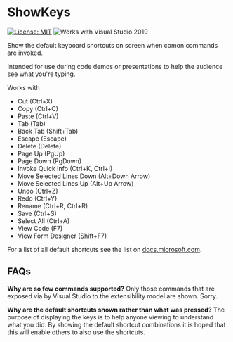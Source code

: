 # ShowKeys

[![License: MIT](https://img.shields.io/badge/License-MIT-green.svg)](LICENSE)
![Works with Visual Studio 2019](https://img.shields.io/static/v1.svg?label=VS&message=2019&color=5F2E96)

Show the default keyboard shortcuts on screen when comon commands are invoked.

Intended for use during code demos or presentations to help the audience see what you're typing.

Works with

- Cut (Ctrl+X)
- Copy (Ctrl+C)
- Paste (Ctrl+V)
- Tab (Tab)
- Back Tab (Shift+Tab)
- Escape (Escape)
- Delete (Delete)
- Page Up (PgUp)
- Page Down (PgDown)
- Invoke Quick Info (Ctrl+K, Ctrl+I)
- Move Selected Lines Down (Alt+Down Arrow)
- Move Selected Lines Up (Alt+Up Arrow)
- Undo (Ctrl+Z)
- Redo (Ctrl+Y)
- Rename (Ctrl+R, Ctrl+R)
- Save (Ctrl+S)
- Select All (Ctrl+A)
- View Code (F7)
- View Form Designer (Shift+F7)

For a list of all default shortcuts see the list on [docs.microsoft.com](https://docs.microsoft.com/en-us/visualstudio/ide/default-keyboard-shortcuts-in-visual-studio?view=vs-2019).

## FAQs

**Why are so few commands supported?**
Only those commands that are exposed via by Visual Studio to the extensibility model are shown. Sorry.

**Why are the default shortcuts shown rather than what was pressed?**
The purpose of displaying the keys is to help anyone viewing to understand what you did. By showing the default shortcut combinations it is hoped that this will enable others to also use the shortcuts.

<!--

The following commands should work but don't because of a probable VS bug.

- Duplicate Selection (Ctrl+D)
- Insert Snippet (Ctrl+K, Ctrl+X)
- Comment Selection (Ctrl+K, Ctrl+C)
- Uncomment Selection (Ctrl+K, Ctrl+U)
- Format Document (Ctrl+K, Ctrl+D)
- Format Selection (Ctrl+K, Ctrl+F)
- Surround With (Ctrl+K, Ctrl+S)

-->
